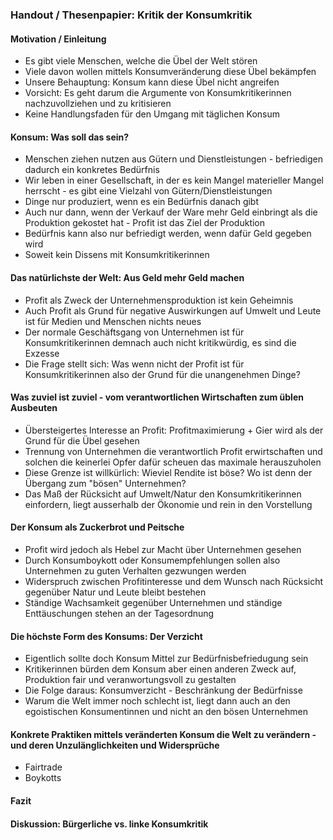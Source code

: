 ### Handout / Thesenpapier: Kritik der Konsumkritik

#### Motivation / Einleitung

* Es gibt viele Menschen, welche die Übel der Welt stören
* Viele davon wollen mittels Konsumveränderung diese Übel bekämpfen
* Unsere Behauptung: Konsum kann diese Übel nicht angreifen
* Vorsicht: Es geht darum die Argumente von Konsumkritikerinnen nachzuvollziehen und zu kritisieren
* Keine Handlungsfaden für den Umgang mit täglichen Konsum

#### Konsum: Was soll das sein?

* Menschen ziehen nutzen aus Gütern und Dienstleistungen - befriedigen dadurch ein konkretes Bedürfnis
* Wir leben in einer Gesellschaft, in der es kein Mangel materieller Mangel herrscht - es gibt eine Vielzahl von Gütern/Dienstleistungen
* Dinge nur produziert, wenn es ein Bedürfnis danach gibt
* Auch nur dann, wenn der Verkauf der Ware mehr Geld einbringt als die Produktion gekostet hat - Profit ist das Ziel der Produktion
* Bedürfnis kann also nur befriedigt werden, wenn dafür Geld gegeben wird
* Soweit kein Dissens mit Konsumkritikerinnen

#### Das natürlichste der Welt: Aus Geld mehr Geld machen

* Profit als Zweck der Unternehmensproduktion ist kein Geheimnis
* Auch Profit als Grund für negative Auswirkungen auf Umwelt und Leute ist für Medien und Menschen nichts neues
* Der normale Geschäftsgang von Unternehmen ist für Konsumkritikerinnen demnach auch nicht kritikwürdig, es sind die Exzesse
* Die Frage stellt sich: Was wenn nicht der Profit ist für Konsumkritikerinnen also der Grund für die unangenehmen Dinge?

#### Was zuviel ist zuviel - vom verantwortlichen Wirtschaften zum üblen Ausbeuten

* Übersteigertes Interesse an Profit: Profitmaximierung + Gier wird als der Grund für die Übel gesehen
* Trennung von Unternehmen die verantwortlich Profit erwirtschaften und solchen die keinerlei Opfer dafür scheuen das maximale herauszuholen
* Diese Grenze ist willkürlich: Wieviel Rendite ist böse? Wo ist denn der Übergang zum "bösen" Unternehmen?
* Das Maß der Rücksicht auf Umwelt/Natur den Konsumkritikerinnen einfordern, liegt ausserhalb der Ökonomie und rein in den Vorstellung

#### Der Konsum als Zuckerbrot und Peitsche

* Profit wird jedoch als Hebel zur Macht über Unternehmen gesehen
* Durch Konsumboykott oder Konsumempfehlungen sollen also Unternehmen zu guten Verhalten gezwungen werden
* Widerspruch zwischen Profitinteresse und dem Wunsch nach Rücksicht gegenüber Natur und Leute bleibt bestehen
* Ständige Wachsamkeit gegenüber Unternehmen und ständige Enttäuschungen stehen an der Tagesordnung

#### Die höchste Form des Konsums: Der Verzicht

* Eigentlich sollte doch Konsum Mittel zur Bedürfnisbefriedugung sein
* Kritikerinnen bürden dem Konsum aber einen anderen Zweck auf, Produktion fair und veranwortungsvoll zu gestalten
* Die Folge daraus: Konsumverzicht - Beschränkung der Bedürfnisse
* Warum die Welt immer noch schlecht ist, liegt dann auch an den egoistischen Konsumentinnen und nicht an den bösen Unternehmen

#### Konkrete Praktiken mittels veränderten Konsum die Welt zu verändern - und deren Unzulänglichkeiten und Widersprüche

* Fairtrade
* Boykotts

#### Fazit

#### Diskussion: Bürgerliche vs. linke Konsumkritik